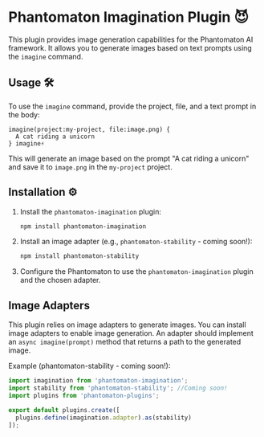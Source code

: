 # Phantomaton Imagination Plugin 😈

This plugin provides image generation capabilities for the Phantomaton AI framework. It allows you to generate images based on text prompts using the `imagine` command.

## Usage 🛠️

To use the `imagine` command, provide the project, file, and a text prompt in the body:

```
imagine(project:my-project, file:image.png) {
  A cat riding a unicorn
} imagine⚡️
```

This will generate an image based on the prompt "A cat riding a unicorn" and save it to `image.png` in the `my-project` project.

## Installation ⚙️

1.  Install the `phantomaton-imagination` plugin:

    ```bash
    npm install phantomaton-imagination
    ```

2.  Install an image adapter (e.g., `phantomaton-stability` - coming soon!):

    ```bash
    npm install phantomaton-stability
    ```

3.  Configure the Phantomaton to use the `phantomaton-imagination` plugin and the chosen adapter.

## Image Adapters

This plugin relies on image adapters to generate images. You can install image adapters to enable image generation. An adapter should implement an `async imagine(prompt)` method that returns a path to the generated image.

Example (phantomaton-stability - coming soon!):

```javascript
import imagination from 'phantomaton-imagination';
import stability from 'phantomaton-stability'; //Coming soon!
import plugins from 'phantomaton-plugins';

export default plugins.create([
  plugins.define(imagination.adapter).as(stability)
]);
```